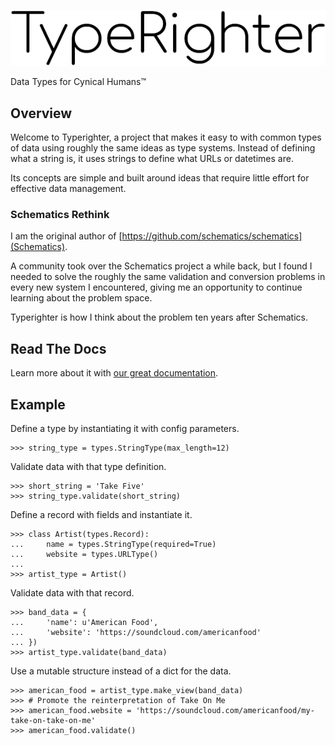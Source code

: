 ![Typerighter](art/logo.png)

Data Types for Cynical Humans™

## Overview

Welcome to Typerighter, a project that makes it easy to with common types of
data using roughly the same ideas as type systems. Instead of defining what a
string is, it uses strings to define what URLs or datetimes are.

Its concepts are simple and built around ideas that require little effort for
effective data management.

### Schematics Rethink

I am the original author of [https://github.com/schematics/schematics](Schematics).

A community took over the Schematics project a while back, but I found I needed to solve the roughly the same validation and conversion problems in every new system I encountered, giving me an opportunity to continue learning about the problem space.

Typerighter is how I think about the problem ten years after Schematics.

## Read The Docs

Learn more about it with [our great documentation](https://typerighter.readthedocs.io/en/latest/).

## Example

Define a type by instantiating it with config parameters.

```
>>> string_type = types.StringType(max_length=12)
```

Validate data with that type definition.

```
>>> short_string = 'Take Five'
>>> string_type.validate(short_string)
```

Define a record with fields and instantiate it.

```
>>> class Artist(types.Record):
...     name = types.StringType(required=True)
...     website = types.URLType()
...
>>> artist_type = Artist()
```

Validate data with that record.

```
>>> band_data = {
...     'name': u'American Food',
...     'website': 'https://soundcloud.com/americanfood'
... })
>>> artist_type.validate(band_data)
```

Use a mutable structure instead of a dict for the data.

```
>>> american_food = artist_type.make_view(band_data)
>>> # Promote the reinterpretation of Take On Me
>>> american_food.website = 'https://soundcloud.com/americanfood/my-take-on-take-on-me'
>>> american_food.validate()
```
